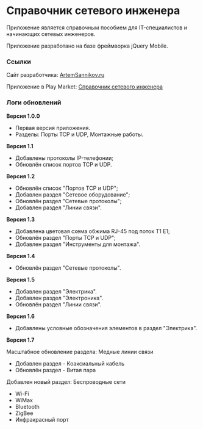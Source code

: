 # Справочник сетевого инженера

Приложение является справочным пособием для IT-специалистов и начинающих сетевых инженеров.

Приложение разработано на базе фреймворка jQuery Mobile.

### Ссылки

Сайт разработчика: [ArtemSannikov.ru](http://artemsannikov.ru)

Приложение в Play Market: [Справочник сетевого инженера](https://play.google.com/store/apps/details?id=network.engineer)

### Логи обновлений

**Версия 1.0.0**

* Первая версия приложения.
* Разделы: Порты TCP и UDP, Монтажные работы.

**Версия 1.1**

* Добавлены протоколы IP-телефонии;
* Обновлён список портов TCP и UDP.

**Версия 1.2**

* Обновлён список "Портов TCP и UDP";
* Добавлен раздел "Сетевое оборудование";
* Обновлён раздел "Сетевые протоколы";
* Добавлен раздел "Линии связи".

**Версия 1.3**

* Добавлена цветовая схема обжима RJ-45 под поток T1 E1;
* Обновлён раздел "Порты TCP и UDP";
* Добавлен раздел "Инструменты для монтажа".

**Версия 1.4**

* Обновлён раздел "Сетевые протоколы".

**Версия 1.5**

* Добавлен раздел "Электрика".
* Добавлен раздел "Электроника".
* Обновлён раздел "Линии связи".

**Версия 1.6**

* Добавлены условные обозначения элементов в раздел "Электрика".

**Версия 1.7**

Масштабное обновление раздела: Медные линии связи
* Добавлен раздел - Коаксиальный кабель
* Обновлён раздел - Витая пара

Добавлен новый раздел: Беспроводные сети
* Wi-Fi
* WiMax
* Bluetooth
* ZigBee
* Инфракрасный порт